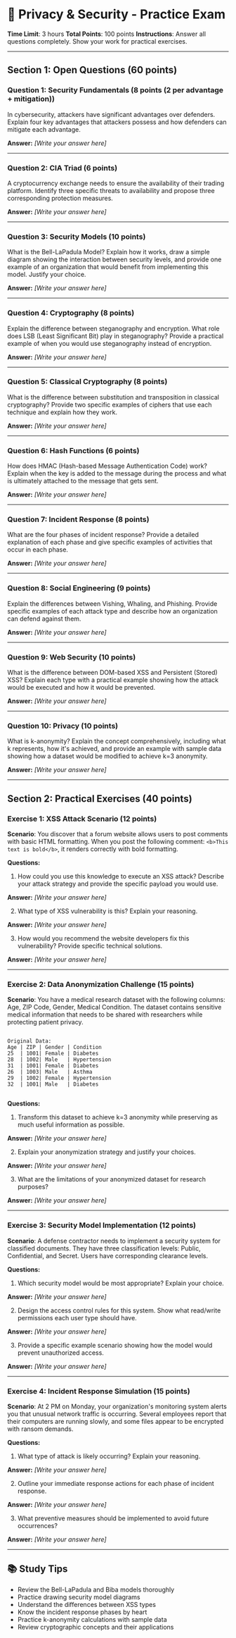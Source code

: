 # 🎯 Privacy & Security - Practice Exam

**Time Limit**: 3 hours
**Total Points**: 100 points
**Instructions**: Answer all questions completely. Show your work for practical exercises.

---

## Section 1: Open Questions (60 points)

### Question 1: Security Fundamentals (8 points (2 per advantage + mitigation))
In cybersecurity, attackers have significant advantages over defenders. Explain four key advantages that attackers possess and how defenders can mitigate each advantage.

**Answer:**
_[Write your answer here]_

---

### Question 2: CIA Triad (6 points)
A cryptocurrency exchange needs to ensure the availability of their trading platform. Identify three specific threats to availability and propose three corresponding protection measures.

**Answer:**
_[Write your answer here]_

---

### Question 3: Security Models (10 points)
What is the Bell-LaPadula Model? Explain how it works, draw a simple diagram showing the interaction between security levels, and provide one example of an organization that would benefit from implementing this model. Justify your choice.

**Answer:**
_[Write your answer here]_

---

### Question 4: Cryptography (8 points)
Explain the difference between steganography and encryption. What role does LSB (Least Significant Bit) play in steganography? Provide a practical example of when you would use steganography instead of encryption.

**Answer:**
_[Write your answer here]_

---

### Question 5: Classical Cryptography (8 points)
What is the difference between substitution and transposition in classical cryptography? Provide two specific examples of ciphers that use each technique and explain how they work.

**Answer:**
_[Write your answer here]_

---

### Question 6: Hash Functions (6 points)
How does HMAC (Hash-based Message Authentication Code) work? Explain when the key is added to the message during the process and what is ultimately attached to the message that gets sent.

**Answer:**
_[Write your answer here]_

---

### Question 7: Incident Response (8 points)
What are the four phases of incident response? Provide a detailed explanation of each phase and give specific examples of activities that occur in each phase.

**Answer:**
_[Write your answer here]_

---

### Question 8: Social Engineering (9 points)
Explain the differences between Vishing, Whaling, and Phishing. Provide specific examples of each attack type and describe how an organization can defend against them.

**Answer:**
_[Write your answer here]_

---

### Question 9: Web Security (10 points)
What is the difference between DOM-based XSS and Persistent (Stored) XSS? Explain each type with a practical example showing how the attack would be executed and how it would be prevented.

**Answer:**
_[Write your answer here]_

---

### Question 10: Privacy (10 points)
What is k-anonymity? Explain the concept comprehensively, including what k represents, how it's achieved, and provide an example with sample data showing how a dataset would be modified to achieve k=3 anonymity.

**Answer:**
_[Write your answer here]_

---

## Section 2: Practical Exercises (40 points)

### Exercise 1: XSS Attack Scenario (12 points)
**Scenario**: You discover that a forum website allows users to post comments with basic HTML formatting. When you post the following comment: `<b>This text is bold</b>`, it renders correctly with bold formatting.

**Questions:**
1. How could you use this knowledge to execute an XSS attack? Describe your attack strategy and provide the specific payload you would use.

**Answer:**
_[Write your answer here]_

2. What type of XSS vulnerability is this? Explain your reasoning.

**Answer:**
_[Write your answer here]_

3. How would you recommend the website developers fix this vulnerability? Provide specific technical solutions.

**Answer:**
_[Write your answer here]_

---

### Exercise 2: Data Anonymization Challenge (15 points)
**Scenario**: You have a medical research dataset with the following columns: Age, ZIP Code, Gender, Medical Condition. The dataset contains sensitive medical information that needs to be shared with researchers while protecting patient privacy.
```

Original Data:
Age | ZIP | Gender | Condition
25  | 1001| Female | Diabetes
28  | 1002| Male   | Hypertension  
31  | 1001| Female | Diabetes
26  | 1003| Male   | Asthma
29  | 1002| Female | Hypertension
32  | 1001| Male   | Diabetes
                
```

**Questions:**
1. Transform this dataset to achieve k=3 anonymity while preserving as much useful information as possible.

**Answer:**
_[Write your answer here]_

2. Explain your anonymization strategy and justify your choices.

**Answer:**
_[Write your answer here]_

3. What are the limitations of your anonymized dataset for research purposes?

**Answer:**
_[Write your answer here]_

---

### Exercise 3: Security Model Implementation (12 points)
**Scenario**: A defense contractor needs to implement a security system for classified documents. They have three classification levels: Public, Confidential, and Secret. Users have corresponding clearance levels.

**Questions:**
1. Which security model would be most appropriate? Explain your choice.

**Answer:**
_[Write your answer here]_

2. Design the access control rules for this system. Show what read/write permissions each user type should have.

**Answer:**
_[Write your answer here]_

3. Provide a specific example scenario showing how the model would prevent unauthorized access.

**Answer:**
_[Write your answer here]_

---

### Exercise 4: Incident Response Simulation (15 points)
**Scenario**: At 2 PM on Monday, your organization's monitoring system alerts you that unusual network traffic is occurring. Several employees report that their computers are running slowly, and some files appear to be encrypted with ransom demands.

**Questions:**
1. What type of attack is likely occurring? Explain your reasoning.

**Answer:**
_[Write your answer here]_

2. Outline your immediate response actions for each phase of incident response.

**Answer:**
_[Write your answer here]_

3. What preventive measures should be implemented to avoid future occurrences?

**Answer:**
_[Write your answer here]_

---

## 📚 Study Tips
- Review the Bell-LaPadula and Biba models thoroughly
- Practice drawing security model diagrams
- Understand the differences between XSS types
- Know the incident response phases by heart
- Practice k-anonymity calculations with sample data
- Review cryptographic concepts and their applications
